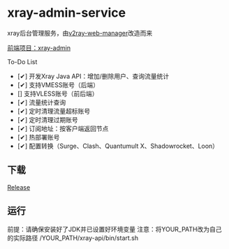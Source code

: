 # xray-admin-service
xray后台管理服务，由[v2ray-web-manager](https://github.com/master-coder-ll/v2ray-web-manager)改造而来

[前端项目：xray-admin](https://github.com/fun90/xray-admin)

To-Do List
- [✔] 开发Xray Java API：增加/删除用户、查询流量统计
- [✔] 支持VMESS账号（后端）
- [] 支持VLESS账号（前后端）
- [✔] 流量统计查询
- [✔] 定时清理流量超标账号
- [✔] 定时清理过期账号
- [✔] 订阅地址：按客户端返回节点
- [✔] 热部署账号
- [✔] 配置转换（Surge、Clash、Quantumult X、Shadowrocket、Loon）

## 下载
[Release](https://github.com/fun90/xray-admin-service/releases)

## 运行
前提：请确保安装好了JDK并已设置好环境变量
注意：将YOUR_PATH改为自己的实际路径
/YOUR_PATH/xray-api/bin/start.sh